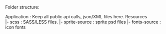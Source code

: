 Folder structure:

Application             : Keep all public api calls, json/XML files here.
Resources               
    |- scss             : SASS/LESS files.
    |- sprite-source    : sprite psd files
    |- fonts-source     : icon fonts

